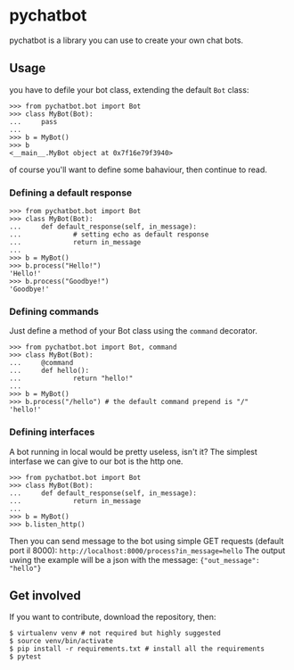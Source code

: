 # pychatbot

pychatbot is a library you can use to create your own chat bots.

## Usage

you have to defile your bot class, extending the default `Bot` class:
```
>>> from pychatbot.bot import Bot
>>> class MyBot(Bot):
...     pass
... 
>>> b = MyBot()
>>> b
<__main__.MyBot object at 0x7f16e79f3940>

```

of course you'll want to define some bahaviour, then continue to read.

### Defining a default response

```
>>> from pychatbot.bot import Bot
>>> class MyBot(Bot):
...     def default_response(self, in_message):
...             # setting echo as default response
...             return in_message
... 
>>> b = MyBot()
>>> b.process("Hello!")
'Hello!'
>>> b.process("Goodbye!")
'Goodbye!'
```

### Defining commands

Just define a method of your Bot class using the `command` decorator.

```
>>> from pychatbot.bot import Bot, command
>>> class MyBot(Bot):
...     @command
...     def hello():
...             return "hello!"
... 
>>> b = MyBot()
>>> b.process("/hello") # the default command prepend is "/"
'hello!'
```

### Defining interfaces

A bot running in local would be pretty useless, isn't it?
The simplest interfase we can give to our bot is the http one.

```
>>> from pychatbot.bot import Bot
>>> class MyBot(Bot):
...     def default_response(self, in_message):
...             return in_message
... 
>>> b = MyBot()
>>> b.listen_http()
```

Then you can send message to the bot using simple GET requests (default port il 8000): `http://localhost:8000/process?in_message=hello`
The output uwing the example will be a json with the message: `{"out_message": "hello"}`


## Get involved

If you want to contribute, download the repository, then:

```
$ virtualenv venv # not required but highly suggested
$ source venv/bin/activate
$ pip install -r requirements.txt # install all the requirements
$ pytest
```
